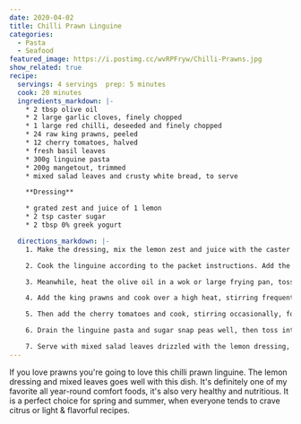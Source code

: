 ```yaml
---
date: 2020-04-02
title: Chilli Prawn Linguine
categories:
  - Pasta
  - Seafood
featured_image: https://i.postimg.cc/wvRPFryw/Chilli-Prawns.jpg
show_related: true
recipe:
  servings: 4 servings  prep: 5 minutes
  cook: 20 minutes
  ingredients_markdown: |-
    * 2 tbsp olive oil
    * 2 large garlic cloves, finely chopped
    * 1 large red chilli, deseeded and finely chopped
    * 24 raw king prawns, peeled
    * 12 cherry tomatoes, halved
    * fresh basil leaves
    * 300g linguine pasta
    * 200g mangetout, trimmed
    * mixed salad leaves and crusty white bread, to serve    

    **Dressing**

    * grated zest and juice of 1 lemon
    * 2 tsp caster sugar
    * 2 tbsp 0% greek yogurt

  directions_markdown: |-
    1. Make the dressing, mix the lemon zest and juice with the caster sugar and greek yogurt in a small bowl and season with salt and pepper. Set aside.

    2. Cook the linguine according to the packet instructions. Add the mangetout for the last 5 minutes of the cooking time.

    3. Meanwhile, heat the olive oil in a wok or large frying pan, toss in the finely chopped garlic and finely chopped red chilli and cook over a fairly gentle heat for about 30 seconds without letting the garlic brown.

    4. Add the king prawns and cook over a high heat, stirring frequently, for about 3 minutes until they turn pink.

    5. Then add the cherry tomatoes and cook, stirring occasionally, for 3 minutes until they just begin to soften.

    6. Drain the linguine pasta and sugar snap peas well, then toss into the prawn mixture. Tear a handful of basil leaves and add to the pasta, season with salt and pepper.

    7. Serve with mixed salad leaves drizzled with the lemon dressing, and crusty white bread.
---
```


If you love prawns you're going to love this chilli prawn linguine. The lemon dressing and mixed leaves goes well with this dish. It's definitely one of my favorite all year-round comfort foods, it's also very healthy and nutritious. It is a perfect choice for spring and summer, when everyone tends to crave citrus or light & flavorful recipes.

